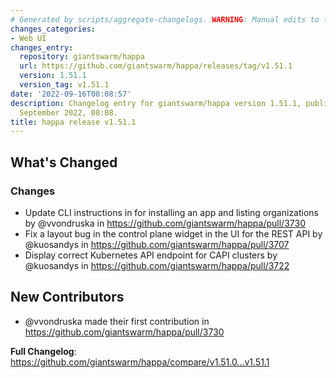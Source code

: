 ```yaml
---
# Generated by scripts/aggregate-changelogs. WARNING: Manual edits to this files will be overwritten.
changes_categories:
- Web UI
changes_entry:
  repository: giantswarm/happa
  url: https://github.com/giantswarm/happa/releases/tag/v1.51.1
  version: 1.51.1
  version_tag: v1.51.1
date: '2022-09-16T08:08:57'
description: Changelog entry for giantswarm/happa version 1.51.1, published on 16
  September 2022, 08:08.
title: happa release v1.51.1
---
```


<!-- Release notes generated using configuration in .github/release.yml at main -->

## What's Changed
### Changes
* Update CLI instructions in for installing an app and listing organizations by @vvondruska in https://github.com/giantswarm/happa/pull/3730
* Fix a layout bug in the control plane widget in the UI for the REST API by @kuosandys in https://github.com/giantswarm/happa/pull/3707
* Display correct Kubernetes API endpoint for CAPI clusters by @kuosandys in https://github.com/giantswarm/happa/pull/3722

## New Contributors
* @vvondruska made their first contribution in https://github.com/giantswarm/happa/pull/3730

**Full Changelog**: https://github.com/giantswarm/happa/compare/v1.51.0...v1.51.1
